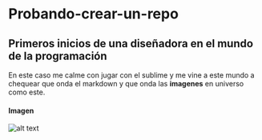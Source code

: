# Probando-crear-un-repo

## Primeros inicios de una diseñadora en el mundo de la programación

En este caso me calme con jugar con el sublime y me vine a este mundo a chequear que onda el markdown y que onda las **imagenes** en universo como este. 

#### Imagen

![alt text][logo]

[logo]: https://cdn-images-1.medium.com/max/2000/1*d4luV8NMNfkkBzOKB3OFgg.png "Logo Title Text 2"
